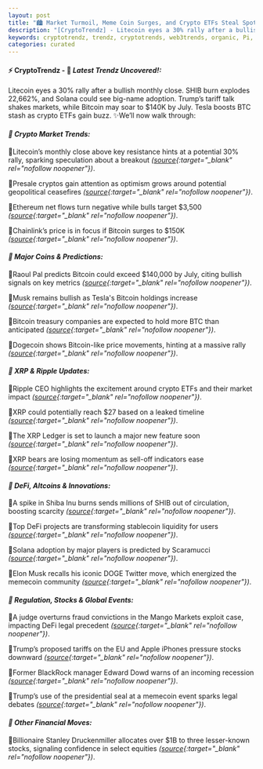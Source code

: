 ```yaml
---
layout: post
title: "🏙️ Market Turmoil, Meme Coin Surges, and Crypto ETFs Steal Spotlight Before Bitcoin Headlines"
description: "[CryptoTrendz] - Litecoin eyes a 30% rally after a bullish monthly close. SHIB burn explodes 22,662%, and Solana could see big-name adoption. Trump’s tariff talk shakes markets, while Bitcoin may soar to $140K by July. Tesla boosts BTC stash as crypto ETFs gain buzz."
keywords: cryptotrendz, trendz, cryptotrends, web3trends, organic, Pi, Market, Bitcoin, Crypto, BTC, DOGE, Stablecoin, CEO, Trump, memecoin, BlackRock, Network
categories: curated
---
```


#### ⚡ CryptoTrendz - 📌 *Latest Trendz Uncovered!:*

Litecoin eyes a 30% rally after a bullish monthly close. SHIB burn explodes 22,662%, and Solana could see big-name adoption. Trump’s tariff talk shakes markets, while Bitcoin may soar to $140K by July. Tesla boosts BTC stash as crypto ETFs gain buzz. ✨We’ll now walk through:


#### *🔖 Crypto Market Trends:*  

🔹Litecoin’s monthly close above key resistance hints at a potential 30% rally, sparking speculation about a breakout *([source](https://s.avyag.com/ug8s){:target="_blank" rel="nofollow noopener"})*.  

🔹Presale cryptos gain attention as optimism grows around potential geopolitical ceasefires *([source](https://s.avyag.com/ps9f){:target="_blank" rel="nofollow noopener"})*.  

🔹Ethereum net flows turn negative while bulls target $3,500 *([source](https://s.avyag.com/hjm2){:target="_blank" rel="nofollow noopener"})*.  

🔹Chainlink’s price is in focus if Bitcoin surges to $150K *([source](https://s.avyag.com/48v5){:target="_blank" rel="nofollow noopener"})*.  

#### *🔖 Major Coins & Predictions:*  

🔹Raoul Pal predicts Bitcoin could exceed $140,000 by July, citing bullish signals on key metrics *([source](https://s.avyag.com/fg66){:target="_blank" rel="nofollow noopener"})*.  

🔹Musk remains bullish as Tesla's Bitcoin holdings increase *([source](https://s.avyag.com/c8ho){:target="_blank" rel="nofollow noopener"})*.  

🔹Bitcoin treasury companies are expected to hold more BTC than anticipated *([source](https://s.avyag.com/2v5h){:target="_blank" rel="nofollow noopener"})*.  

🔹Dogecoin shows Bitcoin-like price movements, hinting at a massive rally *([source](https://s.avyag.com/hxpy){:target="_blank" rel="nofollow noopener"})*.  

#### *🔖 XRP & Ripple Updates:*  

🔹Ripple CEO highlights the excitement around crypto ETFs and their market impact *([source](https://s.avyag.com/ml5j){:target="_blank" rel="nofollow noopener"})*.  

🔹XRP could potentially reach $27 based on a leaked timeline *([source](https://s.avyag.com/dtva){:target="_blank" rel="nofollow noopener"})*.  

🔹The XRP Ledger is set to launch a major new feature soon *([source](https://s.avyag.com/qp6g){:target="_blank" rel="nofollow noopener"})*.  

🔹XRP bears are losing momentum as sell-off indicators ease *([source](https://s.avyag.com/icwa){:target="_blank" rel="nofollow noopener"})*.  

#### *🔖 DeFi, Altcoins & Innovations:*  

🔹A spike in Shiba Inu burns sends millions of SHIB out of circulation, boosting scarcity *([source](https://s.avyag.com/zcgk){:target="_blank" rel="nofollow noopener"})*.  

🔹Top DeFi projects are transforming stablecoin liquidity for users *([source](https://s.avyag.com/jln8){:target="_blank" rel="nofollow noopener"})*.  

🔹Solana adoption by major players is predicted by Scaramucci *([source](https://s.avyag.com/r15d){:target="_blank" rel="nofollow noopener"})*.  

🔹Elon Musk recalls his iconic DOGE Twitter move, which energized the memecoin community *([source](https://s.avyag.com/7uwh){:target="_blank" rel="nofollow noopener"})*.  

#### *🔖 Regulation, Stocks & Global Events:*  

🔹A judge overturns fraud convictions in the Mango Markets exploit case, impacting DeFi legal precedent *([source](https://s.avyag.com/ot8w){:target="_blank" rel="nofollow noopener"})*.  

🔹Trump’s proposed tariffs on the EU and Apple iPhones pressure stocks downward *([source](https://s.avyag.com/omth){:target="_blank" rel="nofollow noopener"})*.  

🔹Former BlackRock manager Edward Dowd warns of an incoming recession *([source](https://s.avyag.com/tse9){:target="_blank" rel="nofollow noopener"})*.  

🔹Trump’s use of the presidential seal at a memecoin event sparks legal debates *([source](https://s.avyag.com/4pci){:target="_blank" rel="nofollow noopener"})*.  

#### *🔖 Other Financial Moves:*  

🔹Billionaire Stanley Druckenmiller allocates over $1B to three lesser-known stocks, signaling confidence in select equities *([source](https://s.avyag.com/rme6){:target="_blank" rel="nofollow noopener"})*.